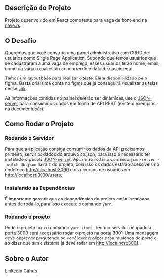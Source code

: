## Descrição do Projeto

Projeto desenvolvido em React como teste para vaga de front-end na [nave.rs](https://nave.rs/).

## O Desafio

Queremos que você construa uma painel administrativo com CRUD de usuários como Single Page Application. Supondo que temos usuários que se cadastraram a uma vaga de emprego, esses usuários terão nome, email, nome da vaga a qual estão concorrendo e data de nascimento.

Temos um layout base para realizar o teste. Ele é disponibilizado pelo figma. Basta criar uma conta no figma que já conseguirá visualizar as telas nesse [link](https://www.figma.com/file/G8ovb9J6XBHvHpuviS73P1/Teste?node-id=3%3A2).

As informações contidas no painel deverão ser dinâmicas, use o [JSON-server](https://github.com/typicode/json-server) para consumir os dados em forma de API REST (existem exemplos na documentação).

## Como Rodar o Projeto

### Rodando o Servidor

Para que a aplicação consiga consumir os dados da API precisamos, primeiro, servir os dados do arquivo db.json, para isso é necessário ter instalado o pacote [JSON-server](https://github.com/typicode/json-server).
Após é só rodar o comando `json-server --watch db.json` na raiz do projeto, com isso os dados estarão acessíveis no endereço [http://localhost:3000](http://localhost:3000) e os recursos de usuários em [http://localhost:3000/users](http://localhost:3000/users).

### Instalando as Dependências

É importante garantir que as dependências do projeto estão instaladas antes de rodá-lo, para isso execute o comando `yarn`.

### Rodando o projeto

Rode o projeto com o comando `yarn start`. Tento o servidor ocupado a porta 3000 será necessário rodar o projeto na porta 3001.
Uma mensagem deve aparecer pergutando se você quer realizar essa mudança de porta e ao dizer que sim o sistema já deve rodar em [http://localhost:3001](http://localhost:3001).

## Sobre o Autor

[Linkedin](https://www.linkedin.com/in/ericogrehs/)
[Github](https://github.com/ericogrehs)

